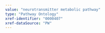 ```yaml
---
value: "neurotransmitter metabolic pathway"
type: "Pathway Ontology"
xref-identifier: "0000407"
xref-dataSource: "PW"
---
```

